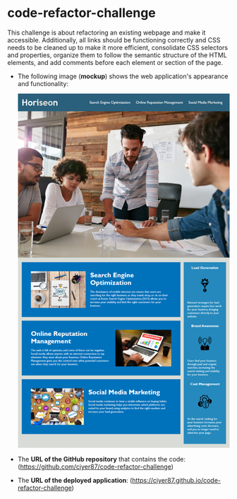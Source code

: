# code-refactor-challenge

This challenge is about refactoring an existing webpage and make it accessible.  Additionally, all links should be functioning correctly and CSS needs to be cleaned up to make it more efficient, consolidate CSS selectors and properties, organize them to follow the semantic structure of the HTML elements, and add comments before each element or section of the page.

* The following image (**mockup**) shows the web application's appearance and functionality:

  ![A website with a navigation, a hero image, sections on the left and center and a footer](assets/images/challenge1-screenshot.png)
  
*  The **URL of the GitHub repository** that contains the code: (https://github.com/ciyer87/code-refactor-challenge) 
*  The **URL of the deployed application**: (https://ciyer87.github.io/code-refactor-challenge)
